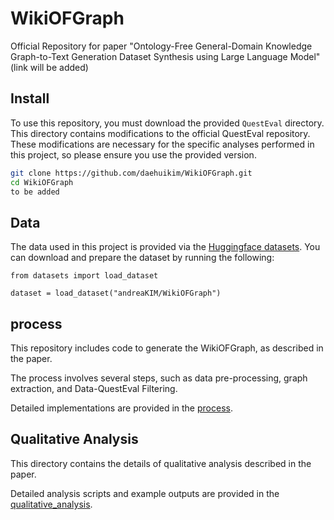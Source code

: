 # WikiOFGraph
Official Repository for paper "Ontology-Free General-Domain Knowledge Graph-to-Text Generation Dataset Synthesis using Large Language Model" (link will be added)

## Install

To use this repository, you must download the provided ```QuestEval``` directory. This directory contains modifications to the official QuestEval repository. These modifications are necessary for the specific analyses performed in this project, so please ensure you use the provided version.

```bash
git clone https://github.com/daehuikim/WikiOFGraph.git
cd WikiOFGraph
to be added
```

## Data
The data used in this project is provided via the [Huggingface datasets](https://huggingface.co/datasets/andreaKIM/WikiOFGraph). 
You can download and prepare the dataset by running the following:

```
from datasets import load_dataset

dataset = load_dataset("andreaKIM/WikiOFGraph")
```

## process
This repository includes code to generate the WikiOFGraph, as described in the paper. 

The process involves several steps, such as data pre-processing, graph extraction, and Data-QuestEval Filtering. 

Detailed implementations are provided in the [process](./process/README.md).

## Qualitative Analysis

This directory contains the details of qualitative analysis described in the paper. 

Detailed analysis scripts and example outputs are provided in the [qualitative_analysis](./QualitativeAnalysis/README.md).

